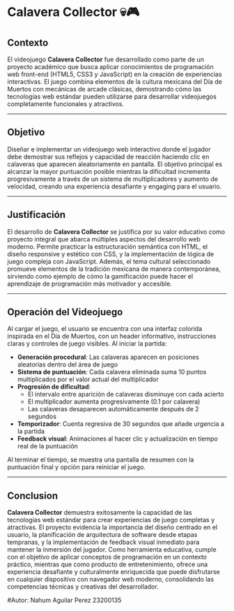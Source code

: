 # Calavera Collector 💀🎮

## Contexto
El videojuego **Calavera Collector** fue desarrollado como parte de un proyecto académico que busca aplicar conocimientos de programación web front-end (HTML5, CSS3 y JavaScript) en la creación de experiencias interactivas. El juego combina elementos de la cultura mexicana del Día de Muertos con mecánicas de arcade clásicas, demostrando cómo las tecnologías web estándar pueden utilizarse para desarrollar videojuegos completamente funcionales y atractivos.

---

##  Objetivo
Diseñar e implementar un videojuego web interactivo donde el jugador debe demostrar sus reflejos y capacidad de reacción haciendo clic en calaveras que aparecen aleatoriamente en pantalla. El objetivo principal es alcanzar la mayor puntuación posible mientras la dificultad incrementa progresivamente a través de un sistema de multiplicadores y aumento de velocidad, creando una experiencia desafiante y engaging para el usuario.

---

##  Justificación
El desarrollo de **Calavera Collector** se justifica por su valor educativo como proyecto integral que abarca múltiples aspectos del desarrollo web moderno. Permite practicar la estructuración semántica con HTML, el diseño responsive y estético con CSS, y la implementación de lógica de juego compleja con JavaScript. Además, el tema cultural seleccionado promueve elementos de la tradición mexicana de manera contemporánea, sirviendo como ejemplo de cómo la gamificación puede hacer el aprendizaje de programación más motivador y accesible.

---

##  Operación del Videojuego
Al cargar el juego, el usuario se encuentra con una interfaz colorida inspirada en el Día de Muertos, con un header informativo, instrucciones claras y controles de juego visibles. Al iniciar la partida:

- **Generación procedural**: Las calaveras aparecen en posiciones aleatorias dentro del área de juego
- **Sistema de puntuación**: Cada calavera eliminada suma 10 puntos multiplicados por el valor actual del multiplicador
- **Progresión de dificultad**: 
  - El intervalo entre aparición de calaveras disminuye con cada acierto
  - El multiplicador aumenta progresivamente (0.1 por calavera)
  - Las calaveras desaparecen automáticamente después de 2 segundos
- **Temporizador**: Cuenta regresiva de 30 segundos que añade urgencia a la partida
- **Feedback visual**: Animaciones al hacer clic y actualización en tiempo real de la puntuación

Al terminar el tiempo, se muestra una pantalla de resumen con la puntuación final y opción para reiniciar el juego.

---

##  Conclusion
**Calavera Collector** demuestra exitosamente la capacidad de las tecnologías web estándar para crear experiencias de juego completas y atractivas. El proyecto evidencia la importancia del diseño centrado en el usuario, la planificación de arquitectura de software desde etapas tempranas, y la implementación de feedback visual inmediato para mantener la inmersión del jugador. Como herramienta educativa, cumple con el objetivo de aplicar conceptos de programación en un contexto práctico, mientras que como producto de entretenimiento, ofrece una experiencia desafiante y culturalmente enriquecida que puede disfrutarse en cualquier dispositivo con navegador web moderno, consolidando las competencias técnicas y creativas del desarrollador.

#Autor:
Nahum Aguilar Perez 23200135
